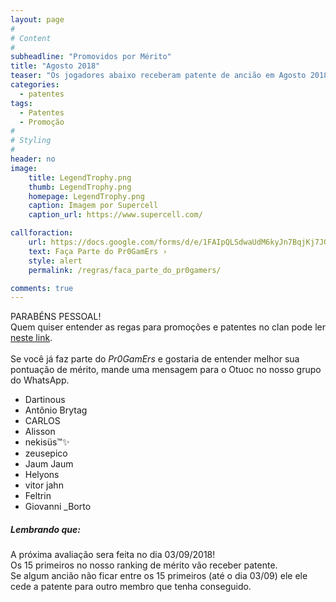 ```yaml
---
layout: page
#
# Content
#
subheadline: "Promovidos por Mérito"
title: "Agosto 2018"
teaser: "Os jogadores abaixo receberam patente de ancião em Agosto 2018"
categories:
  - patentes
tags:
  - Patentes
  - Promoção
#
# Styling
#
header: no
image:
    title: LegendTrophy.png
    thumb: LegendTrophy.png
    homepage: LegendTrophy.png
    caption: Imagem por Supercell
    caption_url: https://www.supercell.com/

callforaction:
    url: https://docs.google.com/forms/d/e/1FAIpQLSdwaUdM6kyJn7BqjKj7JGmlGeXA_jmRmz4-gGg0UPNZ3GE2gg/viewform
    text: Faça Parte do Pr0GamErs ›
    style: alert
    permalink: /regras/faca_parte_do_pr0gamers/

comments: true    
---
```


PARABÉNS PESSOAL!<br>
Quem quiser entender as regas para promoções e patentes no clan pode ler <a href="/regras/">neste link</a>.<br><br>
Se você já faz parte do <em>Pr0GamErs</em> e gostaria de entender melhor sua pontuação de mérito, mande uma mensagem para o Otuoc no nosso grupo do WhatsApp.

<ul>
<li>Dartinous</li>
<li>Antônio Brytag</li>
<li>CARLOS</li>
<li>Alisson</li>
<li>nekisüs™✨</li>
<li>zeusepico</li>
<li>Jaum Jaum</li>
<li>Helyons</li>
<li>vitor jahn</li>
<li>Feltrin</li>
<li>Giovanni _Borto</li>
</ul>

##### Lembrando que:

A próxima avaliação sera feita no dia 03/09/2018! <br>
Os 15 primeiros no nosso ranking de mérito vão receber patente. <br>
Se algum ancião não ficar entre os 15 primeiros (até o dia 03/09) ele ele cede a patente para outro membro que tenha conseguido.
